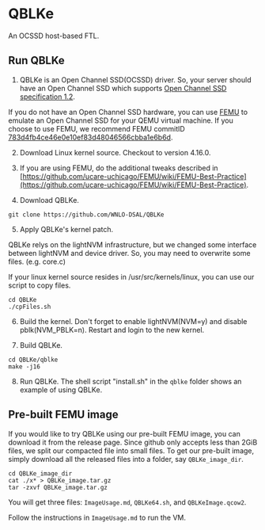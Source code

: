 # QBLKe
An OCSSD host-based FTL.

## Run QBLKe

1. QBLKe is an Open Channel SSD(OCSSD) driver. So, your server should have an Open Channel SSD which supports [Open Channel SSD specification 1.2](https://openchannelssd.readthedocs.io/en/latest/specification/).

If you do not have an Open Channel SSD hardware, you can use [FEMU](https://github.com/ucare-uchicago/femu) to emulate an Open Channel SSD for your QEMU virtual machine. If you choose to use FEMU, we recommend FEMU commitID [783d4fb4ce46e0e10ef83d48046566cbba1e6b6d](https://github.com/ucare-uchicago/FEMU/commit/783d4fb4ce46e0e10ef83d48046566cbba1e6b6d).

2. Download Linux kernel source. Checkout to version 4.16.0.

3. If you are using FEMU, do the additional tweaks described in [https://github.com/ucare-uchicago/FEMU/wiki/FEMU-Best-Practice](https://github.com/ucare-uchicago/FEMU/wiki/FEMU-Best-Practice).

4. Download QBLKe.

```
git clone https://github.com/WNLO-DSAL/QBLKe
```

5. Apply QBLKe's kernel patch.

QBLKe relys on the lightNVM infrastructure, but we changed some interface between lightNVM and device driver. So, you may need to overwrite some files. (e.g. core.c)

If your linux kernel source resides in /usr/src/kernels/linux, you can use our script to copy files.

```
cd QBLKe
./cpFiles.sh
```

6. Build the kernel. Don't forget to enable lightNVM(NVM=y) and disable pblk(NVM_PBLK=n). Restart and login to the new kernel.

7. Build QBLKe.

```
cd QBLKe/qblke
make -j16
```

8. Run QBLKe. The shell script "install.sh" in the `qblke` folder shows an example of using QBLKe.



## Pre-built FEMU image

If you would like to try QBLKe using our pre-built FEMU image, you can download it from the release page.
Since github only accepts less than 2GiB files, we split our compacted file into small files.
To get our pre-built image, simply download all the released files into a folder, say `QBLKe_image_dir`.

```
cd QBLKe_image_dir
cat ./x* > QBLKe_image.tar.gz
tar -zxvf QBLKe_image.tar.gz
```

You will get three files: `ImageUsage.md`, `QBLKe64.sh`, and `QBLKeImage.qcow2`.

Follow the instructions in `ImageUsage.md` to run the VM.

